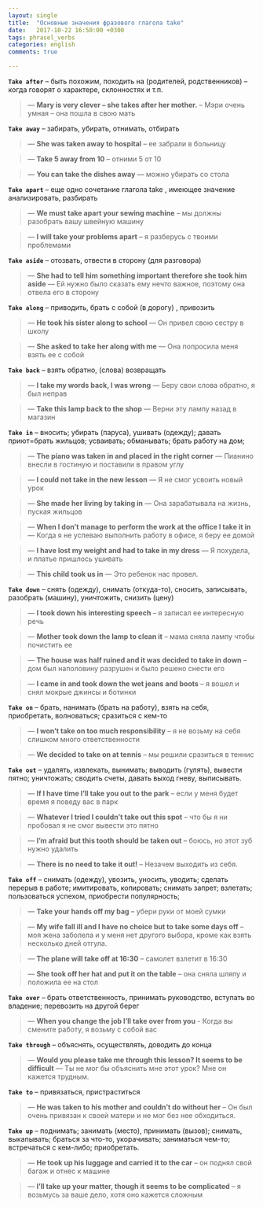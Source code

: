```yaml
---
layout: single
title:  "Основные значения фразового глагола take"
date:   2017-10-22 16:50:00 +0300
tags: phrasel_verbs
categories: english
comments: true

---
```

**`Take after`** – быть похожим, походить на (родителей, родственников) – когда говорят о характере, склонностях и т.п. 
>— **Mary is very clever – she takes after her mother.** – Мэри очень умная – она пошла в свою мать

**`Take away`** – забирать, убирать, отнимать, отбирать
>— **She was taken away to hospital** – ее забрали в больницу

>— **Take 5 away from 10** – отними 5 от 10

>— **You can take the dishes away** — можно убирать со стола

**`Take apart`** – еще одно сочетание глагола take , имеющее значение анализировать, разбирать
>— **We must take apart your sewing machine** – мы должны разобрать вашу швейную машину

>— **I will take your problems apart** – я разберусь с твоими проблемами

**`Take aside`** – отозвать, отвести в сторону (для разговора)
>— **She had to tell him something important therefore she took him aside** — Ей нужно было сказать ему нечто важное, поэтому она отвела его в сторону

**`Take along`** – приводить, брать с собой (в дорогу) , привозить
>— **He took his sister along to school** — Он привел свою сестру в школу

>— **She asked to take her along with me** — Она попросила меня взять ее с собой 

**`Take back`** – взять обратно, (слова) возвращать
>— **I take my words back, I was wrong** — Беру свои слова обратно, я был неправ

>— **Take this lamp back to the shop** — Верни эту лампу назад в магазин 

**`Take in`** – вносить; убирать (паруса), ушивать (одежду); давать приют=брать жильцов; усваивать; обманывать; брать работу на дом;
>— **The piano was taken in and placed in the right corner** — Пианино внесли в гостиную и поставили в правом углу 

>— **I could not take in the new lesson** — Я не смог усвоить новый урок 

>— **She made her living by taking in** — Она зарабатывала на жизнь, пуская жильцов

>— **When I don’t manage to perform the work at the office I take it in** — Когда я не успеваю выполнить работу в офисе, я беру ее домой 

>— **I have lost my weight and had to take in my dress** — Я похуделa, и платье пришлось ушивать

>— **This child took us in** — Это ребенок нас провел.

**`Take down`** – снять (одежду), снимать (откуда-то), сносить, записывать, разобрать (машину), уничтожить, снизить (цену)
>— **I took down his interesting speech** – я записал ее интересную речь

>— **Mother took down the lamp to clean it** – мама сняла лампу чтобы почистить ее

>— **The house was half ruined and it was decided to take in down** – дом был наполовину разрушен и было решено снести его

>— **I came in and took down the wet jeans and boots** – я вошел и снял мокрые джинсы и ботинки

**`Take on`** – брать, нанимать (брать на работу), взять на себя, приобретать, волноваться; сразиться с кем-то
>— **I won’t take on too much responsibility** – я не возьму на себя слишком много ответственности

>— **We decided to take on at tennis** – мы решили сразиться в теннис

**`Take out`** – удалять, извлекать, вынимать; выводить (гулять), вывести пятно; уничтожать; сводить счеты, давать выход гневу, выписывать.
>— **If I have time I’ll take you out to the park** – если у меня будет время я поведу вас в парк

>— **Whatever I tried I couldn’t take out this spot** – что бы я ни пробовал я не смог вывести это пятно

>— **I’m afraid but this tooth should be taken out** – боюсь, но этот зуб нужно удалить

>— **There is no need to take it out!** – Незачем выходить из себя.

**`Take off`** – снимать (одежду), увозить, уносить, уводить; сделать перерыв в работе; имитировать, копировать; снимать запрет; взлетать; пользоваться успехом, приобрести популярность;
>— **Take your hands off my bag** – убери руки от моей сумки

>— **My wife fall ill and I have no choice but to take some days off** – моя жена заболела и у меня нет другого выбора, кроме как взять несколько дней отгула.

>— **The plane will take off at 16:30** – самолет взлетит в 16:30

>— **She took off her hat and put it on the table** – она сняла шляпу и положила ее на стол

**`Take over`** – брать ответственность, принимать руководство, вступать во владение; перевозить на другой берег
>— **When you change the job I’ll take over from you** - Когда вы смените работу, я возьму с собой вас

**`Take through`** – объяснять, осуществлять, доводить до конца
>— **Would you please take me through this lesson? It seems to be difficult** — Ты не мог бы объяснить мне этот урок? Мне он кажется трудным.

**`Take to`** – привязаться, пристраститься
>— **He was taken to his mother and couldn’t do without her** – Он был очень привязан к своей матери и не мог без нее обходиться.

**`Take up`** – поднимать; занимать (место), принимать (вызов); снимать, выкапывать; браться за что-то, укорачивать; заниматься чем-то; встречаться с кем-либо; приобретать.
>— **He took up his luggage and carried it to the car** – он поднял свой багаж и отнес к машине

>— **I’ll take up your matter, though it seems to be complicated** – я возьмусь за ваше дело, хотя оно кажется сложным